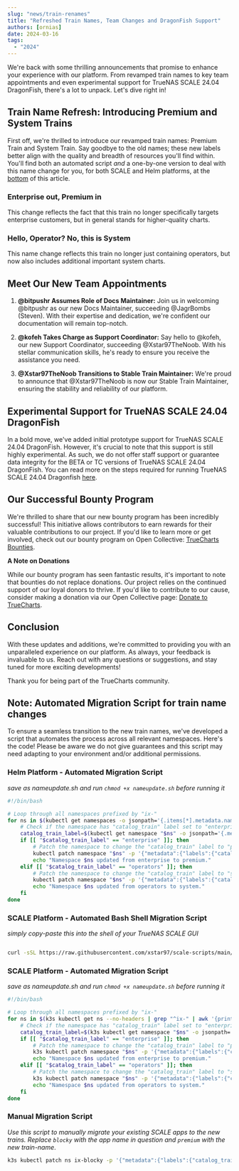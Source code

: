 ```yaml
---
slug: "news/train-renames"
title: "Refreshed Train Names, Team Changes and DragonFish Support"
authors: [ornias]
date: 2024-03-16
tags:
  - "2024"
---
```


We're back with some thrilling announcements that promise to enhance your experience with our platform. From revamped train names to key team appointments and even experimental support for TrueNAS SCALE 24.04 DragonFish, there's a lot to unpack. Let's dive right in!

## Train Name Refresh: Introducing Premium and System Trains

First off, we're thrilled to introduce our revamped train names: Premium Train and System Train. Say goodbye to the old names; these new labels better align with the quality and breadth of resources you'll find within.
You'll find both an automated script _and_ a one-by-one version to deal with this name change for you, for both SCALE and Helm platforms, at the [bottom](#note-automated-migration-script-for-train-name-changes) of this article.

### Enterprise out, Premium in

This change reflects the fact that this train no longer specifically targets enterprise customers, but in general stands for higher-quality charts.

### Hello, Operator? No, this is System

This name change reflects this train no longer just containing operators, but now also includes additional important system charts.

## Meet Our New Team Appointments

1. **@bitpushr Assumes Role of Docs Maintainer:**
   Join us in welcoming @bitpushr as our new Docs Maintainer, succeeding @JagrBombs (Steven). With their expertise and dedication, we're confident our documentation will remain top-notch.

2. **@kofeh Takes Charge as Support Coordinator:**
   Say hello to @kofeh, our new Support Coordinator, succeeding @Xstar97TheNoob. With his stellar communication skills, he's ready to ensure you receive the assistance you need.

3. **@Xstar97TheNoob Transitions to Stable Train Maintainer:**
   We're proud to announce that @Xstar97TheNoob is now our Stable Train Maintainer, ensuring the stability and reliability of our platform.

## Experimental Support for TrueNAS SCALE 24.04 DragonFish

In a bold move, we've added initial prototype support for TrueNAS SCALE 24.04 DragonFish. However, it's crucial to note that this support is still highly experimental. As such, we do not offer staff support or guarantee data integrity for the BETA or TC versions of TrueNAS SCALE 24.04 DragonFish.
You can read more on the steps required for running TrueNAS SCALE 24.04 Dragonfish [here](/platforms/scale/migrations/cobia-dragonfish).

## Our Successful Bounty Program

We're thrilled to share that our new bounty program has been incredibly successful! This initiative allows contributors to earn rewards for their valuable contributions to our project. If you'd like to learn more or get involved, check out our bounty program on Open Collective: [TrueCharts Bounties](https://opencollective.com/truecharts-bounties).

**A Note on Donations**

While our bounty program has seen fantastic results, it's important to note that bounties do not replace donations. Our project relies on the continued support of our loyal donors to thrive. If you'd like to contribute to our cause, consider making a donation via our Open Collective page: [Donate to TrueCharts](https://opencollective.com/truecharts).

## Conclusion

With these updates and additions, we're committed to providing you with an unparalleled experience on our platform. As always, your feedback is invaluable to us. Reach out with any questions or suggestions, and stay tuned for more exciting developments!

Thank you for being part of the TrueCharts community.

## Note: Automated Migration Script for train name changes

To ensure a seamless transition to the new train names, we've developed a script that automates the process across all relevant namespaces. Here's the code!
Please be aware we do not give guarantees and this script may need adapting to your environment and/or additional permissions.

### Helm Platform - Automated Migration Script

_save as nameupdate.sh and run `chmod +x nameupdate.sh` before running it_

```bash
#!/bin/bash

# Loop through all namespaces prefixed by "ix-"
for ns in $(kubectl get namespaces -o jsonpath='{.items[*].metadata.name}' | grep '^ix-'); do
    # Check if the namespace has "catalog_train" label set to "enterprise" or "operators"
    catalog_train_label=$(kubectl get namespace "$ns" -o jsonpath='{.metadata.labels.catalog_train}')
    if [[ "$catalog_train_label" == "enterprise" ]]; then
        # Patch the namespace to change the "catalog_train" label to "premium"
        kubectl patch namespace "$ns" -p '{"metadata":{"labels":{"catalog_train":"premium"}}}'
        echo "Namespace $ns updated from enterprise to premium."
    elif [[ "$catalog_train_label" == "operators" ]]; then
        # Patch the namespace to change the "catalog_train" label to "system"
        kubectl patch namespace "$ns" -p '{"metadata":{"labels":{"catalog_train":"system"}}}'
        echo "Namespace $ns updated from operators to system."
    fi
done

```

### SCALE Platform - Automated Bash Shell Migration Script

_simply copy-paste this into the shell of your TrueNAS SCALE GUI_

```bash

curl -sSL https://raw.githubusercontent.com/xstar97/scale-scripts/main/scripts/patchTCTrains.sh | bash --

```

### SCALE Platform - Automated Migration Script

_save as nameupdate.sh and run `chmod +x nameupdate.sh` before running it_

```bash
#!/bin/bash

# Loop through all namespaces prefixed by "ix-"
for ns in $(k3s kubectl get ns --no-headers | grep "^ix-" | awk '{print $1}' ORS=' '); do
    # Check if the namespace has "catalog_train" label set to "enterprise" or "operators"
    catalog_train_label=$(k3s kubectl get namespace "$ns" -o jsonpath='{.metadata.labels.catalog_train}')
    if [[ "$catalog_train_label" == "enterprise" ]]; then
        # Patch the namespace to change the "catalog_train" label to "premium"
        k3s kubectl patch namespace "$ns" -p '{"metadata":{"labels":{"catalog_train":"premium"}}}'
        echo "Namespace $ns updated from enterprise to premium."
    elif [[ "$catalog_train_label" == "operators" ]]; then
        # Patch the namespace to change the "catalog_train" label to "system"
        k3s kubectl patch namespace "$ns" -p '{"metadata":{"labels":{"catalog_train":"system"}}}'
        echo "Namespace $ns updated from operators to system."
    fi
done

```

### Manual Migration Script

_Use this script to manually migrate your existing SCALE apps to the new trains. Replace `blocky` with the app name in question and `premium` with the new train-name_.

```bash
k3s kubectl patch ns ix-blocky -p '{"metadata":{"labels":{"catalog_train":"premium"}}}'
```
